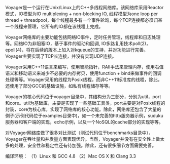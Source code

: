Voyager是一个运行在Unix/Linux上的C++多线程网络库。该网络库采用Reactor模式，IO模型为IO multiplexing + non-blocking IO, 线程模型为one loop per thread + threadpool，每个线程最多有一个事件轮询，每个TCP连接都必须归某一个线程来管理，它所有的IO都在该线程上完成。

Voyager网络库的主要功能包括网络IO事件，定时任务管理，线程库和日志处理等。网络IO为非阻塞IO，基于事件的驱动和回调, IO多路复用技术poll(2)，epoll(4)，将在后续的版本上加入对kqueue的支持，并对功能进行完善。Voyager主要实现了TCP长连接，并没有实现UDP连接。

Voyager采用C++11语言来编写，使用智能指针，RAII手法来管理内存，使用右值语义和移动语义来减少不必要的内存拷贝，使用function + bind来做事件的回调处理等等。Voyager采用的线程为Posix线程，而非C++11标准库的线程，除此，还使用了部分GCC的基础设施，如私有线程储存等等。

Voyager的核心代码位于voyager目录中，其结构分为三部分，分别为util，port和core。util为基础库，主要是实现了一些基础工具类，port主要是对Posix线程的封装，core为核心库，实现了网络库的核心功能。除此，网络库还包含了大量的例子(示例代码位于examples目录中)，如一个未完善的http服务器示例，suduku服务器和客户端的实现，echo示例，以及一个NoSQL的cache部分的实现等等。

对Voyager网络库做了很多对比测试（测试代码位于benchmarks目录中），Voyager在吞吐量和并发量方面表现优异。当然，Voyager并没有在安全性上做太多的处理，安全性和稳定性还有待加强。除此，还有很多细节方面需要完善。

编译环境：
（1）Linux 和 GCC 4.8
（2）Mac OS X 和 Clang 3.3
